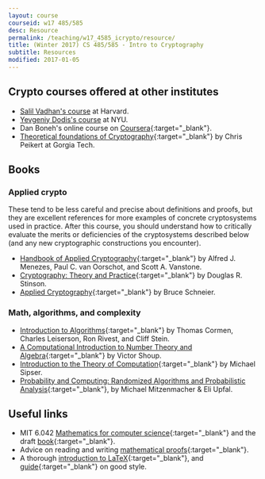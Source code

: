```yaml
---
layout: course
courseid: w17 485/585
desc: Resource
permalink: /teaching/w17_4585_icrypto/resource/
title: (Winter 2017) CS 485/585 - Intro to Cryptography
subtitle: Resources
modified: 2017-01-05
---
```


## Crypto courses offered at other institutes

*  [Salil Vadhan's course](http://people.seas.harvard.edu/~salil/cs120/index.html) at Harvard.
*  [Yevgeniy Dodis's course](http://www.cs.nyu.edu/courses/fall08/G22.3210-001/index.html) at NYU.
*  Dan Boneh's online course on [Coursera](https://www.coursera.org/learn/crypto){:target="_blank"}.
*  [Theoretical foundations of Cryptography](https://wiki.cc.gatech.edu/theory/index.php/CS_8803TFC_-_Theoretical_Foundations_of_Cryptography,_Spring_2011){:target="_blank"}
   by Chris Peikert at Gorgia Tech.

## Books 

### Applied crypto

These tend to be less careful and precise about definitions and
proofs, but they are excellent references for more examples of
concrete cryptosystems used in practice. After this course, you should
understand how to critically evaluate the merits or deficiencies of
the cryptosystems described below (and any new cryptographic constructions you encounter). 

* [Handbook of Applied Cryptography](http://cacr.uwaterloo.ca/hac/){:target="_blank"} by Alfred J. Menezes, Paul C. van Oorschot, and Scott A. Vanstone.
* [Cryptography: Theory and Practice](http://cacr.uwaterloo.ca/~dstinson/CTAP.html){:target="_blank"} by Douglas R.  Stinson.
* [Applied Cryptography](https://www.schneier.com/books/applied_cryptography/){:target="_blank"} by Bruce Schneier.

### Math, algorithms, and complexity

* [Introduction to Algorithms](https://mitpress.mit.edu/books/introduction-algorithms){:target="_blank"} by Thomas Cormen, Charles Leiserson, Ron Rivest, and Cliff Stein. 
* [A Computational Introduction to Number Theory and Algebra](http://shoup.net/ntb/){:target="_blank"} by Victor Shoup. 
* [Introduction to the Theory of Computation](http://www-math.mit.edu/~sipser/book.html){:target="_blank"} by Michael Sipser.
* [Probability and Computing: Randomized Algorithms and Probabilistic Analysis](http://www.cambridge.org/catalogue/catalogue.asp?isbn=9780521835404){:target="_blank"}, by Michael Mitzenmacher & Eli Upfal.

## Useful links

*  MIT 6.042 [Mathematics for computer science](https://courses.csail.mit.edu/6.042/spring16/){:target="_blank"} and the draft [book](https://courses.csail.mit.edu/6.042/spring16/mcs.pdf){:target="_blank"}.
*  Advice on reading and
   writing
   [mathematical proofs](http://www.math.ucsd.edu/~ebender/Supplements/proofs.html){:target="_blank"}.
*  A thorough [introduction to LaTeX](https://en.wikibooks.org/wiki/LaTeX){:target="_blank"},
   and
   [guide](http://www.math.illinois.edu/~ajh/tex/basics.html){:target="_blank"}
   on good style.
   

